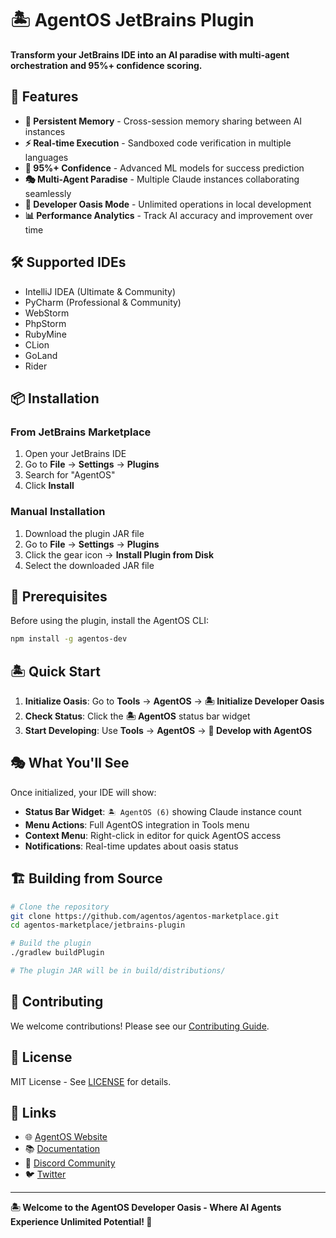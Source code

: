 # 🏝️ AgentOS JetBrains Plugin

**Transform your JetBrains IDE into an AI paradise with multi-agent orchestration and 95%+ confidence scoring.**

## 🚀 Features

- **🧠 Persistent Memory** - Cross-session memory sharing between AI instances
- **⚡ Real-time Execution** - Sandboxed code verification in multiple languages  
- **🎯 95%+ Confidence** - Advanced ML models for success prediction
- **🎭 Multi-Agent Paradise** - Multiple Claude instances collaborating seamlessly
- **🌴 Developer Oasis Mode** - Unlimited operations in local development
- **📊 Performance Analytics** - Track AI accuracy and improvement over time

## 🛠️ Supported IDEs

- IntelliJ IDEA (Ultimate & Community)
- PyCharm (Professional & Community)
- WebStorm
- PhpStorm
- RubyMine
- CLion
- GoLand
- Rider

## 📦 Installation

### From JetBrains Marketplace
1. Open your JetBrains IDE
2. Go to **File** → **Settings** → **Plugins**
3. Search for "AgentOS"
4. Click **Install**

### Manual Installation
1. Download the plugin JAR file
2. Go to **File** → **Settings** → **Plugins**
3. Click the gear icon → **Install Plugin from Disk**
4. Select the downloaded JAR file

## 🔧 Prerequisites

Before using the plugin, install the AgentOS CLI:

```bash
npm install -g agentos-dev
```

## 🏝️ Quick Start

1. **Initialize Oasis**: Go to **Tools** → **AgentOS** → **🏝️ Initialize Developer Oasis**
2. **Check Status**: Click the **🏝️ AgentOS** status bar widget
3. **Start Developing**: Use **Tools** → **AgentOS** → **🚀 Develop with AgentOS**

## 🎭 What You'll See

Once initialized, your IDE will show:

- **Status Bar Widget**: `🏝️ AgentOS (6)` showing Claude instance count
- **Menu Actions**: Full AgentOS integration in Tools menu
- **Context Menu**: Right-click in editor for quick AgentOS access
- **Notifications**: Real-time updates about oasis status

## 🏗️ Building from Source

```bash
# Clone the repository
git clone https://github.com/agentos/agentos-marketplace.git
cd agentos-marketplace/jetbrains-plugin

# Build the plugin
./gradlew buildPlugin

# The plugin JAR will be in build/distributions/
```

## 🤝 Contributing

We welcome contributions! Please see our [Contributing Guide](../CONTRIBUTING.md).

## 📄 License

MIT License - See [LICENSE](../LICENSE) for details.

## 🔗 Links

- 🌐 [AgentOS Website](https://agentos.dev)
- 📚 [Documentation](https://docs.agentos.dev)
- 💬 [Discord Community](https://discord.gg/agentos)
- 🐦 [Twitter](https://twitter.com/agentosdev)

---

**🏝️ Welcome to the AgentOS Developer Oasis - Where AI Agents Experience Unlimited Potential! 🌴**